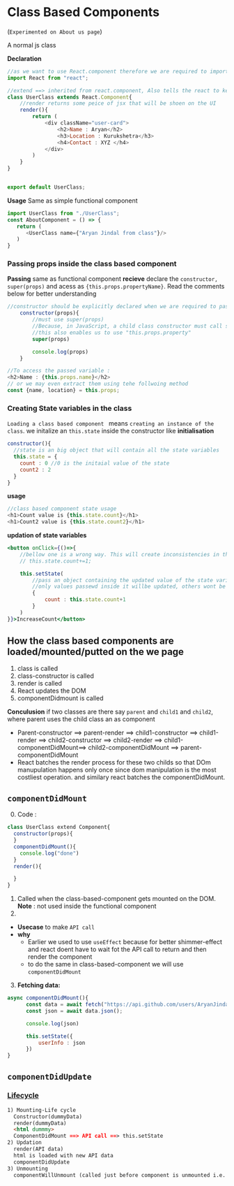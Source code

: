 # Class Based Components
(`Experimented on About us page`)

A normal js class

**Declaration**
```js
//as we want to use React.component therefore we are required to import the react.
import React from "react";

//extend ==> inherited from react.component, Also tells the react to keep track of this
class UserClass extends React.Component{
    //render returns some peice of jsx that will be shoen on the UI
    render(){
        return (
            <div className="user-card">
                <h2>Name : Aryan</h2>
                <h3>Location : Kurukshetra</h3>
                <h4>Contact : XYZ </h4>
            </div>
        )
    }
}


export default UserClass;
```

**Usage**
Same as simple functional component 
```js
import UserClass from "./UserClass";
const AboutComponent = () => {
   return (
      <UserClass name={"Aryan Jindal from class"}/>
   )
}
```

### Passing props inside the class based component

**Passing** same as functional component
**recieve** declare the `constructor, super(props)` and acess as `{this.props.propertyName}`. Read the comments below for better understanding
```js
//constructor should be explicitly declared when we are required to pass the parameters
    constructor(props){
        //must use super(props)
        //Because, in JavaScript, a child class constructor must call super() before accessing this. In the context of a React component, it's also common to pass props to the super constructor.
        //this also enables us to use "this.props.property"
        super(props)

        console.log(props)
    }

//To access the passed variable :
<h2>Name : {this.props.name}</h2>
// or we may even extract them using tehe follwoing method 
const {name, location} = this.props;


```


### Creating State variables in the class

`Loading a class based component ` means `creating an instance of the class`.
we initalize an `this.state` inside the constructor
like
**initialisation**
```js
constructor(){
  //state is an big object that will contain all the state variables
  this.state = {
    count : 0 //0 is the initaial value of the state
    count2 : 2
  }
}
```

**usage**
```js
//class based component state usage
<h1>Count value is {this.state.count}</h1>
<h1>Count2 value is {this.state.count2}</h1>
```

**updation of state variables**
```jsx
<button onClick={()=>{
    //bellow one is a wrong way. This will create inconsistencies in the code.
    // this.state.count+=1;

    this.setState(
        //pass an object containing the updated value of the state variables.
        //only values passewd inside it willbe updated, others wont be touched. i.e count2 won't be affected in this updation.
        {
            count : this.state.count+1
        }
    )
}}>IncreaseCount</button>
```

## How the class based components are loaded/mounted/putted on the we page
1) class is called
2) class-constructor is called
3) render is called
4) React updates the DOM
5) componentDidmount is called

**Conculusion** 
if two classes are there say `parent` and `child1` and `child2`, where parent uses the child class an as component

- Parent-constructor ==> parent-render  ==> child1-constructor ==> child1-render ==> child2-constructor ==> child2-render ==> child1-componentDidMount==> child2-componentDidMount ==> parent-componentDidMount
- React batches the render process for these two childs so that DOm manupulation happens only once since dom manipulation is the most costliest operation. and similary react batches the componentDidMount.

## `componentDidMount`
0) Code :
```js
class UserClass extend Component{
  constructor(props){
  }
  componentDidMount(){
    console.log("done")
  }
  render(){

  }
}
```
1) Called when the class-based-component gets mounted on the DOM.
**Note** : not used inside the functional component
2) 
  - **Usecase** to make `API call` 
  - **why** 
    - Earlier we used to use `useEffect` because for better shimmer-effect and react doent have to wait fot the API call to return and then render the component
    - to do the same in class-based-component we will use `componentDidMount`
3) **Fetching data:**
```js
async componentDidMount(){
      const data = await fetch("https://api.github.com/users/AryanJindal")
      const json = await data.json();

      console.log(json)

      this.setState({
          userInfo : json
      })
}
```

## `componentDidUpdate`
### [Lifecycle](https://projects.wojtekmaj.pl/react-lifecycle-methods-diagram/)

```markdown
1) Mounting-Life cycle
  Constructor(dummyData)
  render(dummyData)
  <html dummmy>
  ComponentDidMount ==> API call ==> this.setState
2) Updation
  render(API data)
  html is loaded with new API data
  componentDidUpdate
3) Unmounting
  componentWillUnmount (called just before component is unmounted i.e. component is about to disappear)
```